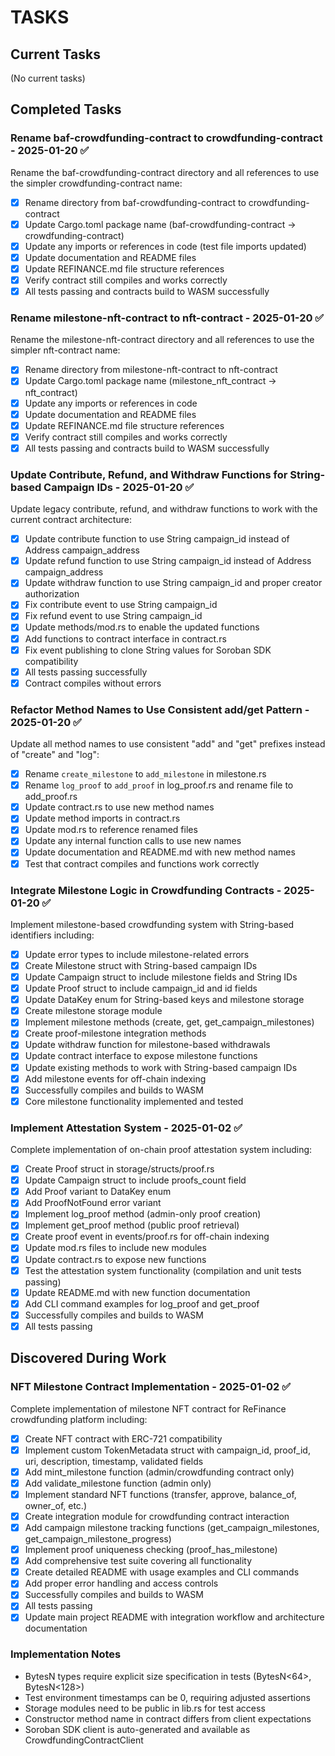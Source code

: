 # TASKS

## Current Tasks

(No current tasks)

## Completed Tasks

### Rename baf-crowdfunding-contract to crowdfunding-contract - 2025-01-20 ✅
Rename the baf-crowdfunding-contract directory and all references to use the simpler crowdfunding-contract name:
- [x] Rename directory from baf-crowdfunding-contract to crowdfunding-contract
- [x] Update Cargo.toml package name (baf-crowdfunding-contract → crowdfunding-contract)
- [x] Update any imports or references in code (test file imports updated)
- [x] Update documentation and README files
- [x] Update REFINANCE.md file structure references
- [x] Verify contract still compiles and works correctly
- [x] All tests passing and contracts build to WASM successfully

### Rename milestone-nft-contract to nft-contract - 2025-01-20 ✅
Rename the milestone-nft-contract directory and all references to use the simpler nft-contract name:
- [x] Rename directory from milestone-nft-contract to nft-contract
- [x] Update Cargo.toml package name (milestone_nft_contract → nft_contract)
- [x] Update any imports or references in code
- [x] Update documentation and README files
- [x] Update REFINANCE.md file structure references
- [x] Verify contract still compiles and works correctly
- [x] All tests passing and contracts build to WASM successfully

### Update Contribute, Refund, and Withdraw Functions for String-based Campaign IDs - 2025-01-20 ✅
Update legacy contribute, refund, and withdraw functions to work with the current contract architecture:
- [x] Update contribute function to use String campaign_id instead of Address campaign_address
- [x] Update refund function to use String campaign_id instead of Address campaign_address  
- [x] Update withdraw function to use String campaign_id and proper creator authorization
- [x] Fix contribute event to use String campaign_id
- [x] Fix refund event to use String campaign_id
- [x] Update methods/mod.rs to enable the updated functions
- [x] Add functions to contract interface in contract.rs
- [x] Fix event publishing to clone String values for Soroban SDK compatibility
- [x] All tests passing successfully
- [x] Contract compiles without errors

### Refactor Method Names to Use Consistent add/get Pattern - 2025-01-20 ✅
Update all method names to use consistent "add" and "get" prefixes instead of "create" and "log":
- [x] Rename `create_milestone` to `add_milestone` in milestone.rs
- [x] Rename `log_proof` to `add_proof` in log_proof.rs and rename file to add_proof.rs
- [x] Update contract.rs to use new method names
- [x] Update method imports in contract.rs
- [x] Update mod.rs to reference renamed files
- [x] Update any internal function calls to use new names
- [x] Update documentation and README.md with new method names
- [x] Test that contract compiles and functions work correctly

### Integrate Milestone Logic in Crowdfunding Contracts - 2025-01-20 ✅
Implement milestone-based crowdfunding system with String-based identifiers including:
- [x] Update error types to include milestone-related errors
- [x] Create Milestone struct with String-based campaign IDs
- [x] Update Campaign struct to include milestone fields and String IDs
- [x] Update Proof struct to include campaign_id and id fields
- [x] Update DataKey enum for String-based keys and milestone storage
- [x] Create milestone storage module
- [x] Implement milestone methods (create, get, get_campaign_milestones)
- [x] Create proof-milestone integration methods
- [x] Update withdraw function for milestone-based withdrawals
- [x] Update contract interface to expose milestone functions
- [x] Update existing methods to work with String-based campaign IDs
- [x] Add milestone events for off-chain indexing
- [x] Successfully compiles and builds to WASM
- [x] Core milestone functionality implemented and tested

### Implement Attestation System - 2025-01-02 ✅
Complete implementation of on-chain proof attestation system including:
- [x] Create Proof struct in storage/structs/proof.rs
- [x] Update Campaign struct to include proofs_count field  
- [x] Add Proof variant to DataKey enum
- [x] Add ProofNotFound error variant
- [x] Implement log_proof method (admin-only proof creation)
- [x] Implement get_proof method (public proof retrieval)
- [x] Create proof event in events/proof.rs for off-chain indexing
- [x] Update mod.rs files to include new modules
- [x] Update contract.rs to expose new functions
- [x] Test the attestation system functionality (compilation and unit tests passing)
- [x] Update README.md with new function documentation
- [x] Add CLI command examples for log_proof and get_proof
- [x] Successfully compiles and builds to WASM
- [x] All tests passing

## Discovered During Work

### NFT Milestone Contract Implementation - 2025-01-02 ✅
Complete implementation of milestone NFT contract for ReFinance crowdfunding platform including:
- [x] Create NFT contract with ERC-721 compatibility
- [x] Implement custom TokenMetadata struct with campaign_id, proof_id, uri, description, timestamp, validated fields
- [x] Add mint_milestone function (admin/crowdfunding contract only)
- [x] Add validate_milestone function (admin only)
- [x] Implement standard NFT functions (transfer, approve, balance_of, owner_of, etc.)
- [x] Create integration module for crowdfunding contract interaction
- [x] Add campaign milestone tracking functions (get_campaign_milestones, get_campaign_milestone_progress)
- [x] Implement proof uniqueness checking (proof_has_milestone)
- [x] Add comprehensive test suite covering all functionality
- [x] Create detailed README with usage examples and CLI commands
- [x] Add proper error handling and access controls
- [x] Successfully compiles and builds to WASM
- [x] All tests passing
- [x] Update main project README with integration workflow and architecture documentation

### Implementation Notes
- BytesN types require explicit size specification in tests (BytesN<64>, BytesN<128>)
- Test environment timestamps can be 0, requiring adjusted assertions
- Storage modules need to be public in lib.rs for test access
- Constructor method name in contract differs from client expectations
- Soroban SDK client is auto-generated and available as CrowdfundingContractClient